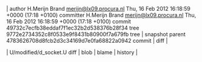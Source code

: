 | author        H.Merijn Brand <merijn@lx09.procura.nl>                    Thu, 16 Feb 2012 16:18:59 +0000 (17:18 +0100)                    committer        H.Merijn Brand <merijn@lx09.procura.nl>                    Thu, 16 Feb 2012 16:18:59 +0000 (17:18 +0100)                    commit        49732c7ecfb38eddaf7f1ec32b2d538376b28f34                    tree        9772e2734352c8f0533e9f8431b80900f7a679fb        tree | snapshot                    parent        4783626708d8fcb2d3c34169d7e0fa68822a0942        commit | diff |

| U/modified/d_socket.U        diff | blob | blame | history |

